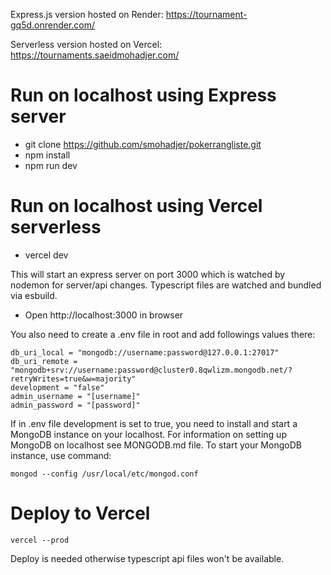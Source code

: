Express.js version hosted on Render:
https://tournament-gq5d.onrender.com/

Serverless version hosted on Vercel:
https://tournaments.saeidmohadjer.com/

# Run on localhost using Express server
- git clone https://github.com/smohadjer/pokerrangliste.git
- npm install
- npm run dev

# Run on localhost using Vercel serverless
- vercel dev

This will start an express server on port 3000 which is watched by nodemon for server/api changes. Typescript files are watched and bundled via esbuild.

- Open http://localhost:3000 in browser

You also need to create a .env file in root and add followings values there:
````
db_uri_local = "mongodb://username:password@127.0.0.1:27017"
db_uri_remote = "mongodb+srv://username:password@cluster0.8qwlizm.mongodb.net/?retryWrites=true&w=majority"
development = "false"
admin_username = "[username]"
admin_password = "[password]"
````

If in .env file development is set to true, you need to install and start a MongoDB instance on your localhost. For information on setting up MongoDB on localhost see MONGODB.md file. To start your MongoDB instance, use command:
````
mongod --config /usr/local/etc/mongod.conf
````

# Deploy to Vercel
````
vercel --prod
````

Deploy is needed otherwise typescript api files won't be available.



